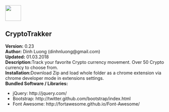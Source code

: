 <html>
    <head>
    </head>
    <body>
        <div><img src="../images/cryptocoin.png" style="width: 50px; height: 50px"><h2>CryptoTrakker</h2></div>
        <div><b>Version:</b> 0.23</div>
        <div><b>Author:</b> Dinh Luong (dinhnluong@gmail.com)</div>
        <div><b>Updated:</b> 01.03.2018</div>
        <div><b>Description:</b>Track your favorite Crypto currency movement. Over 50 Crypto currency to choose from.</div>
        <div><b>Installation:</b>Download Zip and load whole folder as a chrome extension via chrome developer mode in extensions settings. </div>
        <div><b>Bundled Software / Libraries:</b></div>  
                 <div>
            <ul>
                <li>jQuery: http://jquery.com/</li>
                <li>Bootstrap: http://twitter.github.com/bootstrap/index.html</li>
                <li>Font Awesome: http://fortawesome.github.io/Font-Awesome/</li>
            </ul>
        </div>
   </body>
</html>
